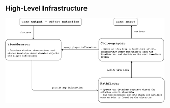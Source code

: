 ## High-Level Infrastructure
![Flowchart](https://raw.githubusercontent.com/jamesjiang52/Aperture/master/infra/flowchart.png)